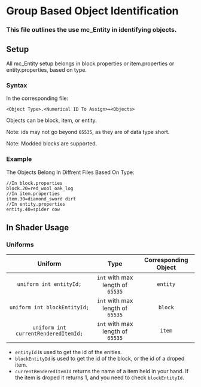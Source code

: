 # Group Based Object Identification
### This file outlines the use mc_Entity in identifying objects.

## Setup
All mc_Entity setup belongs in block.properties or item.properties or entity.properties, based on type.
### Syntax
In the corresponding file:
```
<Object Type>.<Numerical ID To Assign>=<Objects>
```
Objects can be block, item, or entity.

Note: ids may not go beyond `65535`, as they are of data type short.

Note: Modded blocks are supported.

### Example
The Objects Belong In Diffrent Files Based On Type:
```
//In block.properties
block.20=red_wool oak_log
//In item.properties
item.30=diamond_sword dirt
//In entity.properties
entity.40=spider cow
```

## In Shader Usage
### Uniforms

|              **Uniform**             |             **Type**             | **Corresponding Object** |
|:------------------------------------:|:--------------------------------:|:------------------------:|
|        `uniform int entityId;`       | `int` with max length of `65535` |         `entity`         |
|     `uniform int blockEntityId;`     | `int` with max length of `65535` |          `block`         |
| `uniform int currentRenderedItemId;` | `int` with max length of `65535` |          `item`          |

- `entityId` is used to get the id of the enities. 
- `blockEntityId` is used to get the id of the block, or the id of a droped item.
- `currentRenderedItemId` returns the name of a item held in your hand. If the item is droped it returns 1, and you need to check `blockEntityId`.
